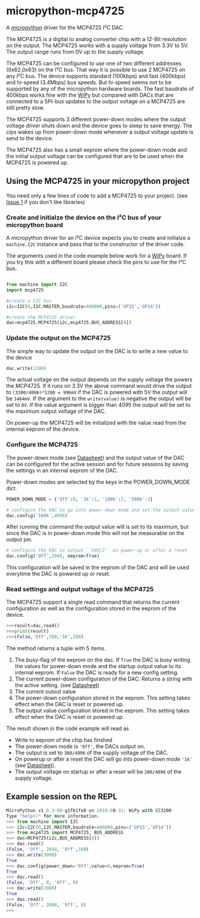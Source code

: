 # micropython-mcp4725
A [micropython](http://micropython.org) driver for the MCP4725 I²C DAC.

The MCP4725 is a digital to analog converter chip with a 12-Bit resolution on
the output. The MCP4725 works with a supply voltage from 3.3V to 5V. The output range runs from 0V up to the supply voltage. 

The MCP4725 can be configured to use one of two different addresses (0x62,0x63) on the I²C bus.
That way it is possible to use 2 MCP4725 on any I²C bus. The device supports
standard (100kbps) and fast (400kbps) and hi-speed (3.4Mbps) bus speeds. But
hi-speed seems not to be supported by any of the micropython hardware boards.
The fast baudrate of 400kbps works fine with the 
[WiPy](https://www.pycom.io/solutions/py-boards/wipy/) but compared with DACs
that are connected to a SPI-bus updates to the output voltage on a MCP4725 are still pretty slow.

The MCP4725 supports 3 different power-down modes where the output voltage
driver shuts down and the device goes to sleep to save energy. The cips wakes up
from power-down mode whenever a output voltage update is send to the device.

The MCP4725 also has a small eeprom where the power-down mode and the initial
output voltage can be configured that are to be used when the MCP4725 is powered
up.

## Using the MCP4725 in your micropython project
You need only a few lines of code to add a MCP4725 to your project. (see [Issue 1](https://github.com/wayoda/micropython-mcp4725/issues/1) if you don't like
libraries)

### Create and initialze the device on the I²C bus of your micropython board
A micropython driver for an I²C device expects you to create and initialze a
``machine.I2C`` instance and pass that to the constructor of the driver code.

The arguments used in the code example below work for a [WiPy](https://www.pycom.io/solutions/py-boards/wipy/) board. If you try this with a
different board please check the pins to use for the I²C bus. 

```python

from machine import I2C
import mcp4725

#create a I2C bus
i2c=I2C(0,I2C.MASTER,baudrate=400000,pins=('GP15','GP14')) 

#create the MCP4725 driver
dac=mcp4725.MCP4725(i2c,mcp4725.BUS_ADDRESS[0])
```

### Update the output on the MCP4725
The simple way to update the output on the DAC is to write a new value to the
device
```python
dac.write(1200)
```
The actual voltage on the output depends on the supply voltage the powers the
MCP4725. If it runs on 3.3V the above command would drive the output to
``(3300/4096)*1200 = 996mV`` if the DAC is powered with 5V the output will be
``1464mV``. If the argument to the ``write(value)`` is negative the output will
be set to ``0V``. If the value argument is bigger than 4095 the output 
will be set to the maximum output voltage of the DAC. 

On power-up the MCP4725 will be initialized with the value read from the
internal eeprom of the device.

### Configure the MCP4725
The power-down mode (see
[Datasheet](http://www.microchip.com/wwwproducts/en/en532229)) and the output
value of the DAC can be configured for the active session and for future
sessions by saving the settings in an internal eeprom of the DAC.

Power-down modes are selected by the keys in the POWER_DOWN_MODE dict.
```python
POWER_DOWN_MODE = {'Off':0, '1k':1, '100k':2, '500k':3}
```

```python
# configure the DAC to go into power-down mode and set the output value to maximum output.
dac.config('100k',4096)
```
After running the command the output value will is set to its maximum, but since the
DAC is in power-down mode this will not be measurable on the output pin.

```python
# configure the DAC to output ``Vdd/2`` on power-up or after a reset
dac.config('Off',2048, eeprom=True)
```
This configuration will be saved in the eeprom of the DAC and will be used
everytime the DAC is powered up or reset.

### Read settings and output voltage of the MCP4725
The MCP4725 support a single read command that returns the current configuration as well as the configuration stored in the eeprom of the device. 
```python
>>>result=dac.read()
>>>print(result)
>>>(False,'Off',300,'1k',200)
```
The method returns a tuple with 5 items. 

1. The busy-flag of the eeprom on the dac. If ``True`` the DAC is busy writing
   the values for power-down mode and the startup output value to its internal
eeprom. If ``False`` the DAC is ready for a new config setting.
2. The current power-down configuration of the DAC. Returns a string with the
   active setting. (see
[Datasheet](http://www.microchip.com/wwwproducts/en/en532229))
3. The current outout value
4. The power-down configuration stored in the eeprom. This setting takes effect
   when the DAC is reset or powered up.
5. The output value  configuration stored in the eeprom. This setting takes effect
   when the DAC is reset or powered up.

The result shown in the code example will read as

* Write to eeprom of the chip has finshed
* The power-down mode is ``'Off'``, the DACs output on.
* The output is set to ``300/4096`` of the supply voltage of the DAC.
* On powerup or after a reset the DAC will go into power-down mode ``'1k'`` (see
[Datasheet](http://www.microchip.com/wwwproducts/en/en532229)).
* The output voltage on startup or after a reset will be ``200/4096`` of the supply
  voltage.

## Example session on the REPL
```python
MicroPython v1.8.3-80-g1f61fe0 on 2016-08-31; WiPy with CC3200 
Type "help()" for more information.
>>> from machine import I2C                                                                                                                                     
>>> i2c=I2C(0,I2C.MASTER,baudrate=400000,pins=('GP15','GP14'))
>>> from mcp4725 import MCP4725, BUS_ADDRESS
>>> dac=MCP4725(i2c,BUS_ADDRESS[0])
>>> dac.read()
(False, 'Off', 2048, 'Off',100)
>>> dac.write(3000)
True
>>> dac.config(power_down='Off',value=0,eeprom=True)
True                                                                                                                                                           
>>> dac.read()
(False, 'Off', 0, 'Off', 0)
>>> dac.write(2000)
True                                                                                                                                                           
>>> dac.read()
(False, 'Off', 2000, 'Off', 0)
>>>
```
